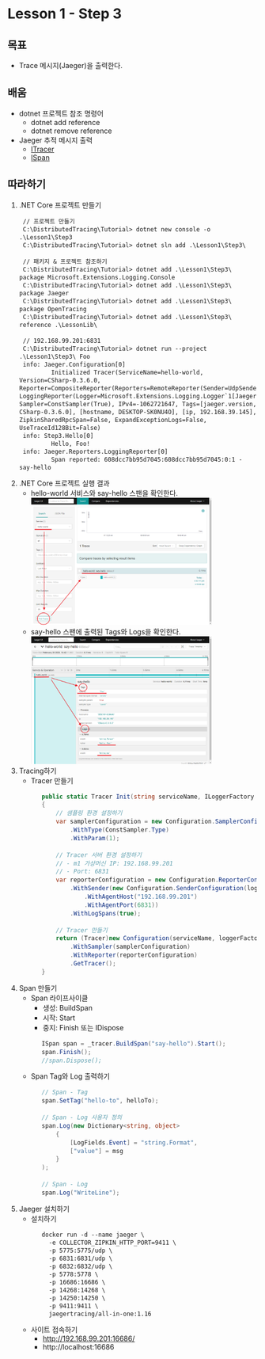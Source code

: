 # Lesson 1 - **Step 3**

## 목표
- Trace 메시지(Jaeger)을 출력한다.

## 배움
- dotnet 프로젝트 참조 명령어
  - dotnet add reference
  - dotnet remove reference
- Jaeger 추적 메시지 출력
  - [ITracer](https://github.com/opentracing/opentracing-csharp/blob/c534179959d4a4160e06456cc70e609f827952e8/src/OpenTracing/ITracer.cs)
  - [ISpan](https://github.com/opentracing/opentracing-csharp/blob/d00349731545c04c989ba138f12e402cbe902208/src/OpenTracing/ISpan.cs)

## 따라하기
1. .NET Core 프로젝트 만들기
   ```shell
    // 프로젝트 만들기
    C:\DistributedTracing\Tutorial> dotnet new console -o .\Lesson1\Step3
    C:\DistributedTracing\Tutorial> dotnet sln add .\Lesson1\Step3\

    // 패키지 & 프로젝트 참조하기
    C:\DistributedTracing\Tutorial> dotnet add .\Lesson1\Step3\ package Microsoft.Extensions.Logging.Console
    C:\DistributedTracing\Tutorial> dotnet add .\Lesson1\Step3\ package Jaeger
    C:\DistributedTracing\Tutorial> dotnet add .\Lesson1\Step3\ package OpenTracing
    C:\DistributedTracing\Tutorial> dotnet add .\Lesson1\Step3\ reference .\LessonLib\

    // 192.168.99.201:6831
    C:\DistributedTracing\Tutorial> dotnet run --project .\Lesson1\Step3\ Foo
    info: Jaeger.Configuration[0]
            Initialized Tracer(ServiceName=hello-world, Version=CSharp-0.3.6.0, Reporter=CompositeReporter(Reporters=RemoteReporter(Sender=UdpSender(UdpTransport=ThriftUdpClientTransport(Client=192.168.99.201:6831))), LoggingReporter(Logger=Microsoft.Extensions.Logging.Logger`1[Jaeger.Reporters.LoggingReporter])), Sampler=ConstSampler(True), IPv4=-1062721647, Tags=[jaeger.version, CSharp-0.3.6.0], [hostname, DESKTOP-SK0NU4O], [ip, 192.168.39.145], ZipkinSharedRpcSpan=False, ExpandExceptionLogs=False, UseTraceId128Bit=False)
    info: Step3.Hello[0]
            Hello, Foo!
    info: Jaeger.Reporters.LoggingReporter[0]
            Span reported: 608dcc7bb95d7045:608dcc7bb95d7045:0:1 - say-hello
   ```
1. .NET Core 프로젝트 실행 결과
   - hello-world 서비스와 say-hello 스팬을 확인한다.
     <img src="./Images/JaegerTrace.png" width=80%>
   - say-hello 스팬에 출력된 Tags와 Logs을 확인한다.
     <img src="./Images/JaegerSpan.png" width=80%>
1. Tracing하기
   - Tracer 만들기
     ```cs
        public static Tracer Init(string serviceName, ILoggerFactory loggerFactory)  
        {
            // 샘플링 환경 설정하기
            var samplerConfiguration = new Configuration.SamplerConfiguration(loggerFactory)
                .WithType(ConstSampler.Type)
                .WithParam(1);

            // Tracer 서버 환경 설정하기
            // - m1 가상머신 IP: 192.168.99.201
            // - Port: 6831
            var reporterConfiguration = new Configuration.ReporterConfiguration(loggerFactory)
                .WithSender(new Configuration.SenderConfiguration(loggerFactory)
                    .WithAgentHost("192.168.99.201")
                    .WithAgentPort(6831))
                .WithLogSpans(true);

            // Tracer 만들기
            return (Tracer)new Configuration(serviceName, loggerFactory)
                .WithSampler(samplerConfiguration)
                .WithReporter(reporterConfiguration)
                .GetTracer();
        }
     ```
1. Span 만들기
   - Span 라이프사이클
     - 생성: BuildSpan
     - 시작: Start
     - 중지: Finish 또는 IDispose
     ```cs
        ISpan span = _tracer.BuildSpan("say-hello").Start();
        span.Finish();
        //span.Dispose();
     ```
   - Span Tag와 Log 출력하기
     ```cs
        // Span - Tag
        span.SetTag("hello-to", helloTo);

        // Span - Log 사용자 정의
        span.Log(new Dictionary<string, object>
            {
                [LogFields.Event] = "string.Format",
                ["value"] = msg
            }
        );

        // Span - Log
        span.Log("WriteLine");
     ```
1. Jaeger 설치하기
   - 설치하기
     ```shell
        docker run -d --name jaeger \
          -e COLLECTOR_ZIPKIN_HTTP_PORT=9411 \
          -p 5775:5775/udp \
          -p 6831:6831/udp \
          -p 6832:6832/udp \
          -p 5778:5778 \
          -p 16686:16686 \
          -p 14268:14268 \
          -p 14250:14250 \
          -p 9411:9411 \
          jaegertracing/all-in-one:1.16
     ```
   - 사이트 접속하기
     - http://192.168.99.201:16686/ 
	 - http://localhost:16686